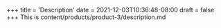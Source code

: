 +++
title = 'Description'
date = 2021-12-03T10:36:48-08:00
draft = false
+++
This is content/products/product-3/description.md
